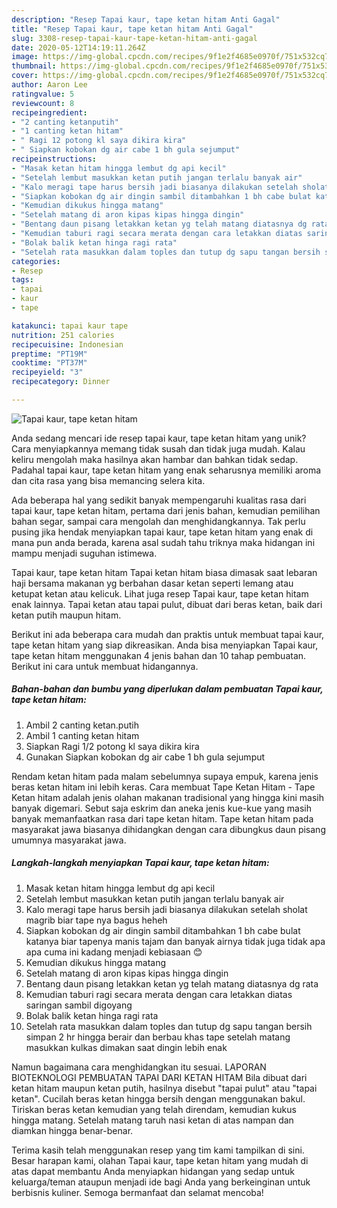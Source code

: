 ```yaml
---
description: "Resep Tapai kaur, tape ketan hitam Anti Gagal"
title: "Resep Tapai kaur, tape ketan hitam Anti Gagal"
slug: 3308-resep-tapai-kaur-tape-ketan-hitam-anti-gagal
date: 2020-05-12T14:19:11.264Z
image: https://img-global.cpcdn.com/recipes/9f1e2f4685e0970f/751x532cq70/tapai-kaur-tape-ketan-hitam-foto-resep-utama.jpg
thumbnail: https://img-global.cpcdn.com/recipes/9f1e2f4685e0970f/751x532cq70/tapai-kaur-tape-ketan-hitam-foto-resep-utama.jpg
cover: https://img-global.cpcdn.com/recipes/9f1e2f4685e0970f/751x532cq70/tapai-kaur-tape-ketan-hitam-foto-resep-utama.jpg
author: Aaron Lee
ratingvalue: 5
reviewcount: 8
recipeingredient:
- "2 canting ketanputih"
- "1 canting ketan hitam"
- " Ragi 12 potong kl saya dikira kira"
- " Siapkan kobokan dg air cabe 1 bh gula sejumput"
recipeinstructions:
- "Masak ketan hitam hingga lembut dg api kecil"
- "Setelah lembut masukkan ketan putih jangan terlalu banyak air"
- "Kalo meragi tape harus bersih jadi biasanya dilakukan setelah sholat magrib biar tape nya bagus heheh"
- "Siapkan kobokan dg air dingin sambil ditambahkan 1 bh cabe bulat katanya biar tapenya manis tajam dan banyak airnya tidak juga tidak apa apa cuma ini kadang menjadi kebiasaan 😊"
- "Kemudian dikukus hingga matang"
- "Setelah matang di aron kipas kipas hingga dingin"
- "Bentang daun pisang letakkan ketan yg telah matang diatasnya dg rata"
- "Kemudian taburi ragi secara merata dengan cara letakkan diatas saringan sambil digoyang"
- "Bolak balik ketan hinga ragi rata"
- "Setelah rata masukkan dalam toples dan tutup dg sapu tangan bersih simpan 2 hr hingga berair dan berbau khas tape setelah matang masukkan kulkas dimakan saat dingin lebih enak"
categories:
- Resep
tags:
- tapai
- kaur
- tape

katakunci: tapai kaur tape 
nutrition: 251 calories
recipecuisine: Indonesian
preptime: "PT19M"
cooktime: "PT37M"
recipeyield: "3"
recipecategory: Dinner

---
```



![Tapai kaur, tape ketan hitam](https://img-global.cpcdn.com/recipes/9f1e2f4685e0970f/751x532cq70/tapai-kaur-tape-ketan-hitam-foto-resep-utama.jpg)

Anda sedang mencari ide resep tapai kaur, tape ketan hitam yang unik? Cara menyiapkannya memang tidak susah dan tidak juga mudah. Kalau keliru mengolah maka hasilnya akan hambar dan bahkan tidak sedap. Padahal tapai kaur, tape ketan hitam yang enak seharusnya memiliki aroma dan cita rasa yang bisa memancing selera kita.

Ada beberapa hal yang sedikit banyak mempengaruhi kualitas rasa dari tapai kaur, tape ketan hitam, pertama dari jenis bahan, kemudian pemilihan bahan segar, sampai cara mengolah dan menghidangkannya. Tak perlu pusing jika hendak menyiapkan tapai kaur, tape ketan hitam yang enak di mana pun anda berada, karena asal sudah tahu triknya maka hidangan ini mampu menjadi suguhan istimewa.

Tapai kaur, tape ketan hitam Tapai ketan hitam biasa dimasak saat lebaran haji bersama makanan yg berbahan dasar ketan seperti lemang atau ketupat ketan atau kelicuk. Lihat juga resep Tapai kaur, tape ketan hitam enak lainnya. Tapai ketan atau tapai pulut, dibuat dari beras ketan, baik dari ketan putih maupun hitam.


Berikut ini ada beberapa cara mudah dan praktis untuk membuat tapai kaur, tape ketan hitam yang siap dikreasikan. Anda bisa menyiapkan Tapai kaur, tape ketan hitam menggunakan 4 jenis bahan dan 10 tahap pembuatan. Berikut ini cara untuk membuat hidangannya.

<!--inarticleads1-->

##### Bahan-bahan dan bumbu yang diperlukan dalam pembuatan Tapai kaur, tape ketan hitam:

1. Ambil 2 canting ketan.putih
1. Ambil 1 canting ketan hitam
1. Siapkan  Ragi 1/2 potong kl saya dikira kira
1. Gunakan  Siapkan kobokan dg air cabe 1 bh gula sejumput


Rendam ketan hitam pada malam sebelumnya supaya empuk, karena jenis beras ketan hitam ini lebih keras. Cara membuat Tape Ketan Hitam - Tape Ketan hitam adalah jenis olahan makanan tradisional yang hingga kini masih banyak digemari. Sebut saja eskrim dan aneka jenis kue-kue yang masih banyak memanfaatkan rasa dari tape ketan hitam. Tape ketan hitam pada masyarakat jawa biasanya dihidangkan dengan cara dibungkus daun pisang umumnya masyarakat jawa. 

<!--inarticleads2-->

##### Langkah-langkah menyiapkan Tapai kaur, tape ketan hitam:

1. Masak ketan hitam hingga lembut dg api kecil
1. Setelah lembut masukkan ketan putih jangan terlalu banyak air
1. Kalo meragi tape harus bersih jadi biasanya dilakukan setelah sholat magrib biar tape nya bagus heheh
1. Siapkan kobokan dg air dingin sambil ditambahkan 1 bh cabe bulat katanya biar tapenya manis tajam dan banyak airnya tidak juga tidak apa apa cuma ini kadang menjadi kebiasaan 😊
1. Kemudian dikukus hingga matang
1. Setelah matang di aron kipas kipas hingga dingin
1. Bentang daun pisang letakkan ketan yg telah matang diatasnya dg rata
1. Kemudian taburi ragi secara merata dengan cara letakkan diatas saringan sambil digoyang
1. Bolak balik ketan hinga ragi rata
1. Setelah rata masukkan dalam toples dan tutup dg sapu tangan bersih simpan 2 hr hingga berair dan berbau khas tape setelah matang masukkan kulkas dimakan saat dingin lebih enak


Namun bagaimana cara menghidangkan itu sesuai. LAPORAN BIOTEKNOLOGI PEMBUATAN TAPAI DARI KETAN HITAM Bila dibuat dari ketan hitam maupun ketan putih, hasilnya disebut &#34;tapai pulut&#34; atau &#34;tapai ketan&#34;. Cucilah beras ketan hingga bersih dengan menggunakan bakul. Tiriskan beras ketan kemudian yang telah direndam, kemudian kukus hingga matang. Setelah matang taruh nasi ketan di atas nampan dan diamkan hingga benar-benar. 

Terima kasih telah menggunakan resep yang tim kami tampilkan di sini. Besar harapan kami, olahan Tapai kaur, tape ketan hitam yang mudah di atas dapat membantu Anda menyiapkan hidangan yang sedap untuk keluarga/teman ataupun menjadi ide bagi Anda yang berkeinginan untuk berbisnis kuliner. Semoga bermanfaat dan selamat mencoba!

